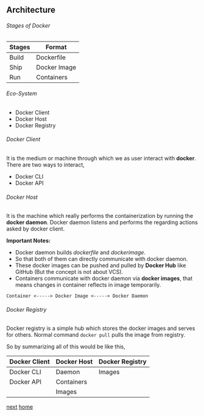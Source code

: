 ## Architecture

###### Stages of Docker

|Stages|Format|
|-----|------|
|Build| Dockerfile|
|Ship | Docker Image|
|Run  | Containers|

###### Eco-System

- Docker Client
- Docker Host
- Docker Registry

###### Docker Client

It is the medium or machine through which we as user interact with **docker**.
There are two ways to interact,

- Docker CLI
- Docker API 

###### Docker Host

It is the machine which really performs the containerization by running the **docker daemon**.
Docker daemon listens and performs the regarding actions asked by docker client.

**Important Notes:**

- Docker daemon builds *dockerfile* and *dockerimage*.
- So that both of them can directly communicate with docker daemon.
- These docker images can be pushed and pulled by **Docker Hub** like GitHub (But the concept is not about VCS).
- Containers communicate with docker daemon via **docker images**, that means changes in container reflects in image temporarily.

```
Container <-----> Docker Image <-----> Docker Daemon
```

###### Docker Registry

Docker registry is a simple hub which stores the docker images and serves for others. Normal command `docker pull` pulls the
image from registry.


So by summarizing all of this would be like this,

| Docker Client| Docker Host | Docker Registry|
|--------------|-------------|----------------|
|Docker CLI|Daemon|Images|
|Docker API|Containers||
||Images||

[next](/03-Dockerfile)
[home](/) 